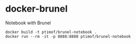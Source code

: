 # docker-brunel
Notebook with Brunel

```
docker build -t ptimof/brunel-notebook .
docker run --rm -it -p 8888:8888 ptimof/brunel-notebook
```
